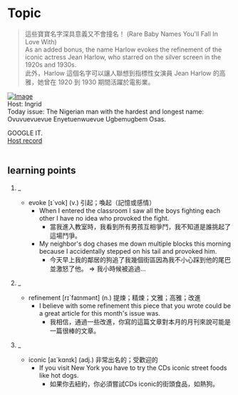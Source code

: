 # Topic

> 這些寶寶名字深具意義又不會撞名！ (Rare Baby Names You'll Fall In Love With) <br>
> As an added bonus, the name Harlow evokes the refinement of the iconic actress Jean Harlow, who starred on the silver screen in the 1920s and 1930s. <br>
> 此外，Harlow 這個名字可以讓人聯想到指標性女演員 Jean Harlow 的高雅，她曾在 1920 到 1930 期間活躍於電影業。 <br>

[![Image](https://cdn.voicetube.com/assets/thumbnails/9CJNROrCtzE.jpg)](https://www.youtube.com/embed/9CJNROrCtzE?rel=0&showinfo=0&cc_load_policy=0&controls=1&autoplay=1&iv_load_policy=3&playsinline=1&wmode=transparent&start=145&end=155&enablejsapi=1&origin=https://tw.voicetube.com&widgetid=1)<br>
Host: Ingrid
<br>Today issue: The Nigerian man with the hardest and longest name: Ovuvuevuevue Enyetuenwuevue Ugbemugbem Osas.

GOOGLE IT.
<br>
[Host record](https://cdn.voicetube.com/tmp/everyday_records/ingrid.wang_vt_50297/3163.mp3)
<br><br>
## learning points
1. _
	* evoke  [ɪˋvok] (v.) 引起；喚起（記憶或感情）
		- When I entered the classroom I saw all the boys fighting each other I have no idea who provoked the fight.
			+ 當我進入教室時，我看到所有男孩互相爭鬥，我不知道是誰挑起了這場鬥爭。
		- My neighbor's dog chases me down multiple blocks this morning because I accidentally stepped on his tail and provoked him.
			+ 今天早上我的鄰居的狗追了我幾個街區因為我不小心踩到他的尾巴並激怒了他。 => 我小時候被追過...

2. _
	* refinement [rɪˋfaɪnmənt] (n.) 提煉；精煉；文雅；高雅；改進
		- I believe with some refinement this piece that you wrote could be a great article for this month's issue was.
			+ 我相信，通過一些改進，你寫的這篇文章對本月的月刊來說可能是一篇很棒的文章。

3. _
	* iconic [aɪˋkɑnɪk] (adj.) 非常出名的；受歡迎的
		- If you visit New York you have to try the CDs iconic street foods like hot dogs.
			+ 如果你去紐約，你必須嘗試CDs iconic的街頭食品，如熱狗。
